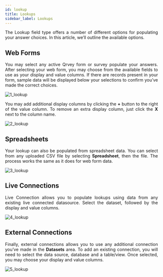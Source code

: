 ```yaml
---
id: lookup
title: Lookups
sidebar_label: Lookups
---
```

<div style="text-align: justify"> 

The Lookup field type offers a number of different options for populating your answer choices. In this article, we’ll outline the available options.

## Web Forms
You may select any active Qrvey form or survey populate your answers. After selecting your web form, you may choose from the available fields to use as your display and value columns. If there are records present in your form, sample data will be displayed below your selections to confirm you’ve made the correct choices.

![1_lookup](https://s3.amazonaws.com/cdn.qrvey.com/documentation_assets/ui-docs/web-forms/3.4.1.2_lookup/1_lookup.png#thumbnail)

You may add additional display columns by clicking the **+** button to the right of the value column. To remove an extra display column, just click the **X** next to the column name. 

![2_lookup](https://s3.amazonaws.com/cdn.qrvey.com/documentation_assets/ui-docs/web-forms/3.4.1.2_lookup/2_lookup.png#thumbnail)

## Spreadsheets
Your lookup can also be populated from spreadsheet data. You can select from any uploaded CSV file by selecting **Spreadsheet**, then the file. The process works the same as it does for web form data.

![3_lookup](https://s3.amazonaws.com/cdn.qrvey.com/documentation_assets/ui-docs/web-forms/3.4.1.2_lookup/3_lookup.png#thumbnail)

## Live Connections
Live Connection allows you to populate lookups using data from any existing live connected datasource. Select the dataset, followed by the display and value columns.

![4_lookup](https://s3.amazonaws.com/cdn.qrvey.com/documentation_assets/ui-docs/web-forms/3.4.1.2_lookup/4_lookup.png#thumbnail)

## External Connections
Finally, external connections allows you to use any additional connection you’ve made in the **Datasets** area. To add an existing connection, you will need to select the data source, database and a table/view. Once selected, you may choose your display and value columns. 

![5_lookup](https://s3.amazonaws.com/cdn.qrvey.com/documentation_assets/ui-docs/web-forms/3.4.1.2_lookup/5_lookup.png#thumbnail)